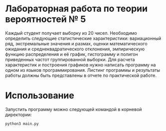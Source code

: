 # Лабораторная работа по теории вероятностей № 5

Каждый студент получает выборку из 20 чисел. Необходимо определить следующие статистические 
характеристики: вариационный ряд, экстремальные значения и размах, оценки математического 
ожидания и среднеквадратического отклонения, эмпирическую функцию распределения и её 
график, гистограмму и полигон приведенных частот группированной выборки. Для расчета 
характеристик и построения графиков нужно написать программу на одном из языков 
программирования. Листинг программы и результаты работы должны быть представлены в отчете 
по практической работе.

# Использование

Запустить программу можно следующей командой в корневой директории:

```python
python3 main.py
```
